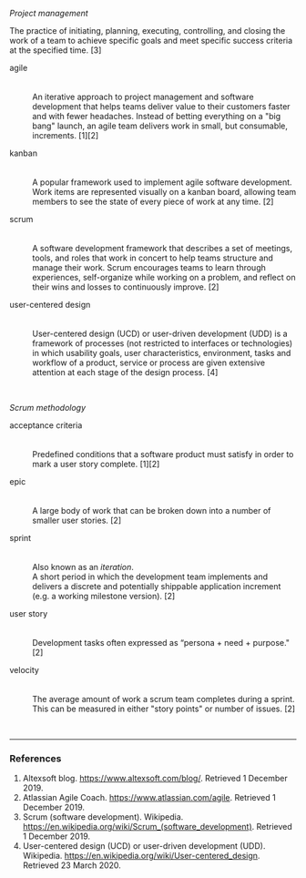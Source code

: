 _Project management_  

The practice of initiating, planning, executing, controlling, and closing the work of a team to achieve specific goals and meet specific success criteria at the specified time. [3]

<dl>
<dt>agile</dt>
<br></br>
<dd>An iterative approach to project management and software development that helps teams deliver value to their customers faster and with fewer headaches. Instead of betting everything on a "big bang" launch, an agile team delivers work in small, but consumable, increments. [1][2]
</dl>  

<dl>
<dt>kanban</dt>
<br></br>
<dd>A popular framework used to implement agile software development. Work items are represented visually on a kanban board, allowing team members to see the state of every piece of work at any time. [2]
</dl>  

<dl>
<dt>scrum</dt>
<br></br>
<dd>A software development framework that describes a set of meetings, tools, and roles that work in concert to help teams structure and manage their work. Scrum encourages teams to learn through experiences, self-organize while working on a problem, and reflect on their wins and losses to continuously improve. [2]
</dl>    

<dl>
<dt>user-centered design</dt>
<br></br>
<dd>User-centered design (UCD) or user-driven development (UDD) is a framework of processes (not restricted to interfaces or technologies) in which usability goals, user characteristics, environment, tasks and workflow of a product, service or process are given extensive attention at each stage of the design process. [4]
</dl>
<br>

_Scrum methodology_

<dl>
<dt>acceptance criteria</dt>
<br></br>
<dd>Predefined conditions that a software product must satisfy in order to mark a user story complete. [1][2] 
</dl>  

<dl>
<dt>epic</dt>
<br></br>
<dd>A large body of work that can be broken down into a number of smaller user stories. [2]
</dl>  

<dl>
<dt>sprint</dt>
<br></br>
<dd>Also known as an <i>iteration</I>.
<dd>A short period in which the development team implements and delivers a discrete and potentially shippable application increment (e.g. a working milestone version). [2]
</dl>  

<dl>
<dt>user story</dt>
<br></br>
<dd>Development tasks often expressed as “persona + need + purpose." [2]
</dl>  

<dl>
<dt>velocity</dt>
<br></br>
<dd>The average amount of work a scrum team completes during a sprint. This can be measured in either "story points" or number of issues. [2]
</dl>  
<br>

***

### References
1. Altexsoft blog. https://www.altexsoft.com/blog/. Retrieved 1 December 2019.
2. Atlassian Agile Coach. https://www.atlassian.com/agile. Retrieved 1 December 2019.
3. Scrum (software development). Wikipedia. https://en.wikipedia.org/wiki/Scrum_(software_development). Retrieved 1 December 2019.
4. User-centered design (UCD) or user-driven development (UDD). Wikipedia. https://en.wikipedia.org/wiki/User-centered_design. Retrieved 23 March 2020.